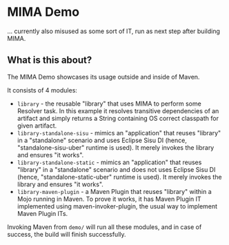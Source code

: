 # MIMA Demo

... currently also misused as some sort of IT, run as next step after building MIMA.

## What is this about?

The MIMA Demo showcases its usage outside and inside of Maven. 

It consists of 4 modules:

* `library` - the reusable "library" that uses MIMA to perform some Resolver task. In this example it 
resolves transitive dependencies of an artifact and simply returns a String containing
OS correct classpath for given artifact.
* `library-standalone-sisu` - mimics an "application" that reuses "library" in a "standalone" scenario
and uses Eclipse Sisu DI (hence, "standalone-sisu-uber" runtime is used). It merely invokes the
library and ensures "it works".
* `library-standalone-static` - mimics an "application" that reuses "library" in a "standalone" scenario
and does not uses Eclipse Sisu DI (hence, "standalone-static-uber" runtime is used). It merely invokes the
library and ensures "it works".
* `library-maven-plugin` - a Maven Plugin that reuses "library" within a Mojo running in Maven. To prove
it works, it has Maven Plugin IT implemented using maven-invoker-plugin, the usual way to 
implement Maven Plugin ITs.

Invoking Maven from `demo/` will run all these modules, and in case of success, the build will
finish successfully.
